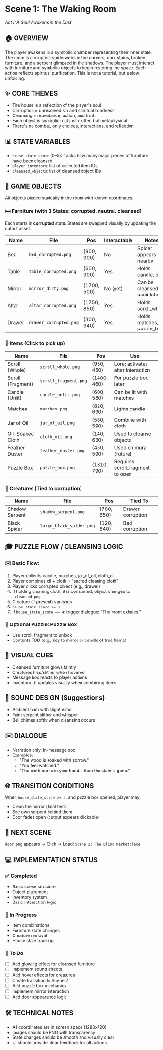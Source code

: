 # Scene 1: The Waking Room
*Act I: A Soul Awakens in the Dust*

## 🏠 OVERVIEW
The player awakens in a symbolic chamber representing their inner state. The room is corrupted: spiderwebs in the corners, dark stains, broken furniture, and a serpent glimpsed in the shadows. The player must interact with furniture and symbolic objects to begin restoring the space. Each action reflects spiritual purification. This is not a tutorial, but a slow unfolding.

## ✨ CORE THEMES
- The house is a reflection of the player's soul
- Corruption = unresolved sin and spiritual blindness
- Cleansing = repentance, action, and truth
- Each object is symbolic: not just clutter, but metaphysical
- There's no combat, only choices, interactions, and reflection

## 📊 STATE VARIABLES
- `house_state_score` (0–5): tracks how many major pieces of furniture have been cleansed
- `player_inventory`: list of collected item IDs
- `cleansed_objects`: list of cleansed object IDs

## 🔧 GAME OBJECTS
All objects placed statically in the room with known coordinates.

### 🛏️ Furniture (with 3 States: corrupted, neutral, cleansed)
Each starts in **corrupted** state. States are swapped visually by updating the cutout asset.

| Name | File | Pos | Interactable | Notes |
|------|------|-----|---------------|-------|
| Bed | `bed_corrupted.png` | (900, 900) | No | Spider appears nearby |
| Table | `table_corrupted.png` | (600, 900) | Yes | Holds candle, oil |
| Mirror | `mirror_dirty.png` | (1700, 500) | No (yet) | Can be cleansed, used later |
| Altar | `altar_corrupted.png` | (1750, 850) | Yes | Holds scroll_whole |
| Drawer | `drawer_corrupted.png` | (300, 940) | Yes | Holds matches, puzzle_box |

### 🧐 Items (Click to pick up)

| Name | File | Pos | Use |
|------|------|-----|-----|
| Scroll (Whole) | `scroll_whole.png` | (950, 450) | Lore; activates altar interaction |
| Scroll (Fragment) | `scroll_fragment.png` | (1400, 460) | For puzzle box later |
| Candle (Unlit) | `candle_unlit.png` | (600, 580) | Can be lit with matches |
| Matches | `matches.png` | (820, 630) | Lights candle |
| Jar of Oil | `jar_of_oil.png` | (580, 590) | Combine with cloth |
| Oil-Soaked Cloth | `cloth_oil.png` | (140, 630) | Used to cleanse objects |
| Feather Duster | `feather_duster.png` | (450, 590) | Used on mural (future) |
| Puzzle Box | `puzzle_box.png` | (1310, 790) | Requires scroll_fragment to open |

### 🧀 Creatures (Tied to corruption)

| Name | File | Pos | Tied To |
|------|------|-----|----------|
| Shadow Serpent | `shadow_serpent.png` | (780, 650) | Drawer corruption |
| Black Spider | `large_black_spider.png` | (120, 640) | Bed corruption |

## 🎓 PUZZLE FLOW / CLEANSING LOGIC

### ✉️ Basic Flow:
1. Player collects candle, matches, jar_of_oil, cloth_oil
2. Player combines oil + cloth = "sacred cleaning cloth"
3. Player clicks corrupted object (e.g., drawer)
4. If holding cleaning cloth, it is consumed, object changes to `_cleansed.png`
5. Creature (if present) vanishes
6. `house_state_score += 1`
7. If `house_state_score == 4`: trigger dialogue: "The room exhales."

### 🧱 Optional Puzzle: Puzzle Box
- Use scroll_fragment to unlock
- Contents TBD (e.g., key to mirror or candle of true flame)

## 🎨 VISUAL CUES
- Cleansed furniture glows faintly
- Creatures hiss/slither when hovered
- Message box reacts to player actions
- Inventory UI updates visually when combining items

## 🎵 SOUND DESIGN (Suggestions)
- Ambient hum with slight echo
- Faint serpent slither and whisper
- Bell chimes softly when cleansing occurs

## ✉️ DIALOGUE
- Narration only, in-message box
- Examples:
  - "The wood is soaked with sorrow."
  - "You feel watched."
  - "The cloth burns in your hand… then the stain is gone."

## 🌐 TRANSITION CONDITIONS
When `house_state_score >= 4`, and puzzle box opened, player may:
- Clean the mirror (final test)
- See own serpent behind them
- Door fades open (cutout appears clickable)

## 🔑 NEXT SCENE
`door.png` appears → Click → Load: `Scene 2: The Blind Marketplace`

## 💻 IMPLEMENTATION STATUS

### ✅ Completed
- Basic scene structure
- Object placement
- Inventory system
- Basic interaction logic

### 🚧 In Progress
- Item combinations
- Furniture state changes
- Creature removal
- House state tracking

### 📝 To Do
- [ ] Add glowing effect for cleansed furniture
- [ ] Implement sound effects
- [ ] Add hover effects for creatures
- [ ] Create transition to Scene 2
- [ ] Add puzzle box mechanics
- [ ] Implement mirror interaction
- [ ] Add door appearance logic

## 🛠️ TECHNICAL NOTES
- All coordinates are in screen space (1280x720)
- Images should be PNG with transparency
- State changes should be smooth and visually clear
- UI should provide clear feedback for all actions 